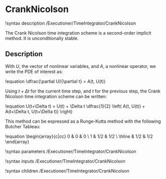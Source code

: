 # CrankNicolson

!syntax description /Executioner/TimeIntegrator/CrankNicolson

The Crank Nicolson time integration scheme is a second-order implicit method. It is unconditionally stable.

## Description

With $U$, the vector of nonlinear variables, and $A$, a nonlinear operator,
we write the PDE of interest as:

!equation
\dfrac{\partial U}{\partial t} = A(t, U(t))

Using $t+\Delta t$ for the current time step, and $t$ for the previous step,
the Crank Nicolson time integration scheme can be written:

!equation
U(t+\Delta t) = U(t) + \Delta t \dfrac{1}{2} \left( A(t, U(t)) + A(t+\Delta t, U(t+\Delta t)) \right)

This method can be expressed as a Runge-Kutta method with the following Butcher Tableau:

!equation
\begin{array}{c|cc}
0 & 0 & 0 \\
1 & 1/2 & 1/2 \\
\hline
    &  1/2 & 1/2
\end{array}

!syntax parameters /Executioner/TimeIntegrator/CrankNicolson

!syntax inputs /Executioner/TimeIntegrator/CrankNicolson

!syntax children /Executioner/TimeIntegrator/CrankNicolson
